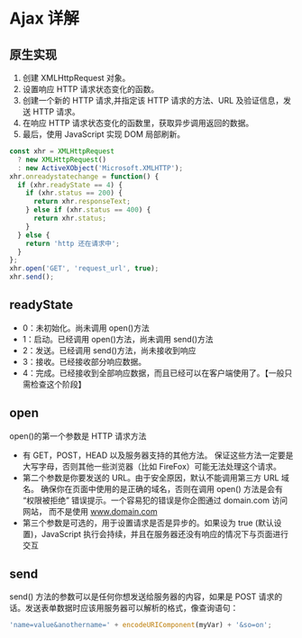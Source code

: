 # Ajax 详解

## 原生实现

1. 创建 XMLHttpRequest 对象。
1. 设置响应 HTTP 请求状态变化的函数。
1. 创建一个新的 HTTP 请求,并指定该 HTTP 请求的方法、URL 及验证信息，发送 HTTP 请求。
1. 在响应 HTTP 请求状态变化的函数里，获取异步调用返回的数据。
1. 最后，使用 JavaScript 实现 DOM 局部刷新。

```js
const xhr = XMLHttpRequest
  ? new XMLHttpRequest()
  : new ActiveXObject('Microsoft.XMLHTTP');
xhr.onreadystatechange = function() {
  if (xhr.readyState == 4) {
    if (xhr.status == 200) {
      return xhr.responseText;
    } else if (xhr.status == 400) {
      return xhr.status;
    }
  } else {
    return 'http 还在请求中';
  }
};
xhr.open('GET', 'request_url', true);
xhr.send();
```

## readyState

- 0：未初始化。尚未调用 open()方法
- 1：启动。已经调用 open()方法，尚未调用 send()方法
- 2：发送。已经调用 send()方法，尚未接收到响应
- 3：接收。已经接收部分响应数据。
- 4：完成。已经接收到全部响应数据，而且已经可以在客户端使用了。【一般只需检查这个阶段】

## open

open()的第一个参数是 HTTP 请求方法

- 有 GET，POST，HEAD 以及服务器支持的其他方法。 保证这些方法一定要是大写字母，否则其他一些浏览器（比如 FireFox）可能无法处理这个请求。
- 第二个参数是你要发送的 URL。由于安全原因，默认不能调用第三方 URL 域名。 确保你在页面中使用的是正确的域名，否则在调用 open() 方法是会有 “权限被拒绝” 错误提示。一个容易犯的错误是你企图通过 domain.com 访问网站， 而不是使用 www.domain.com
- 第三个参数是可选的，用于设置请求是否是异步的。如果设为 true (默认设置)，JavaScript 执行会持续，并且在服务器还没有响应的情况下与页面进行交互

## send

send() 方法的参数可以是任何你想发送给服务器的内容，如果是 POST 请求的话。发送表单数据时应该用服务器可以解析的格式，像查询语句：

```js
'name=value&anothername=' + encodeURIComponent(myVar) + '&so=on';
```
